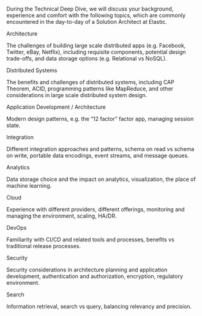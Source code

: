 During the Technical Deep Dive, we will discuss your background, experience and comfort with the following topics, which are commonly encountered in the day-to-day of a Solution Architect at Elastic.

Architecture

The challenges of building large scale distributed apps (e.g. Facebook, Twitter, eBay, Netflix), including requisite components, potential design trade-offs, and data storage options (e.g. Relational vs NoSQL).

Distributed Systems

The benefits and challenges of distributed systems, including CAP Theorem, ACID, programming patterns like MapReduce, and other considerations in large scale distributed system design.

Application Development / Architecture

Modern design patterns, e.g. the “12 factor” factor app, managing session state.

Integration

Different integration approaches and patterns, schema on read vs schema on write, portable data encodings, event streams, and message queues.

Analytics

Data storage choice and the impact on analytics, visualization, the place of machine learning.

Cloud

Experience with different providers, different offerings, monitoring and managing the environment, scaling, HA/DR.

DevOps

Familiarity with CI/CD and related tools and processes, benefits vs traditional release processes.

Security

Security considerations in architecture planning and application development, authentication and authorization, encryption, regulatory environment.

Search

Information retrieval, search vs query, balancing relevancy and precision. 
